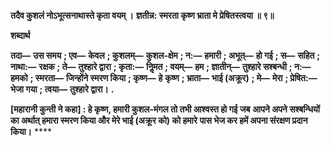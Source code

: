 **तदैव कुशलं नोऽभूत्सनाथास्ते कृता वयम् ।** **ज्ञतीन्न: स्मरता कृष्ण भ्राता मे प्रेषितस्त्वया ॥ ९॥** 

**शब्दार्थ** 

**तदा—** **उस समय** **; एव—** **केवल** **; कुशलम्—** **कुशल-क्षेम** **; न:—** **हमारी** **; अभूत्—** **हो गई** **; स—** **सहित** **; नाथा:—** **रक्षक** **; ते—** **तुश्हारे द्वारा** **; कृता:—** **निॢमत** **; वयम्—** **हम** **; ज्ञातीन्—** **तुश्हारे सश्बन्धी** **; न:—** **हमको** **; स्मरता—** **जिन्होंने स्मरण किया** **; कृष्ण—** **हे** **कृष्ण** **; भ्राता—** **भाई (अक्रूर)** **; मे—** **मेरा** **; प्रेषित:—** **भेजा गया** **; त्वया—** **तुश्हारे द्वारा।** **.** 

**[महारानी कुन्ती ने कहा] : हे कृष्ण, हमारी कुशल-मंगल तो तभी आश्वस्त हो गई जब** **आपने अपने सश्बन्धियों का अर्थात् हमारा स्मरण किया और मेरे भाई (अक्रूर को) को हमारे** **पास भेज कर हमें अपना संरक्षण प्रदान किया।** **** 